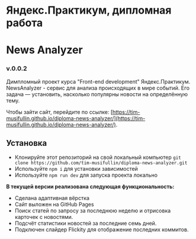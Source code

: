 # Яндекс.Практикум, дипломная работа
# News Analyzer

### v.0.0.2

Димпломный проект курса "Front-end development" Яндекс.Практикум.
NewsAnalyzer - сервис для анализа происходящих в мире событий. Его задача — установить, насколько популярны новости на определённую тему.

Чтобы зайти сайт, перейдите по ссылке: [https://tim-musifullin.github.io/diploma-news-analyzer/](https://tim-musifullin.github.io/diploma-news-analyzer/).

## Установка

* Клонируйте этот репозиторий на свой локальный компьютер
`git clone https://github.com/tim-musifullin/diploma-news-analyzer.git`
* Используйте `npm i` для установки зависимостей
* Используйте `npm run dev` для запуска проекта локально

**В текущей версии реализована следующая функциональность:**

* Сделана адаптивная вёрстка
* Сайт выложен на GitHub Pages
* Поиск статей по запросу за последнюю неделю и отрисовка карточек с новостями.
* Подсчёт статистики новостей за последние семь дней.
* Подключен слайдер Flickity для отображение последних коммитов.
